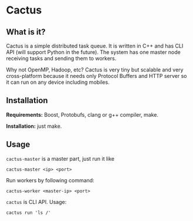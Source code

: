 # Cactus

## What is it?
Cactus is a simple distributed task queue. It is written in C++ and has CLI API (will support Python in the future). The system has one master node receiving tasks and sending them to workers.

Why not OpenMP, Hadoop, etc? Cactus is very tiny but scalable and very cross-platform because it needs only Protocol Buffers and HTTP server so it can run on any device including mobiles.

## Installation

__Requirements:__ Boost, Protobufs, clang or g++ compiler, make.

__Installation:__ just make.

## Usage
`cactus-master` is a master part, just run it like

`cactus-master <ip> <port>`

Run workers by following command:

`cactus-worker <master-ip> <port>`


`cactus` is CLI API. Usage:

`cactus run 'ls /'`
